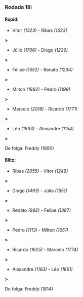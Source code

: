 ### Rodada 18:

#### Rapid:

* Vitor *(1323)*     -     Ribas *(1623)*

 **>** 
* Júlio *(1706)*     -     Diogo *(1236)*

 **>** 
* Felipe *(1552)*     -     Renato *(1234)*

 **>** 
* Milton *(1892)*     -     Pedro *(1199)*

 **>** 
* Marcelo *(2018)*     -     Ricardo *(1771)*

 **>** 
* Léo *(1933)*     -     Alexandre *(1154)*

 **>** 

De folga: Freddy (1890)

#### Blitz:

* Ribas *(2055)*     -     Vitor *(1249)*

 **>** 
* Diogo *(1493)*     -     Júlio *(1551)*

 **>** 
* Renato *(992)*     -     Felipe *(1387)*

 **>** 
* Pedro *(1113)*     -     Milton *(1651)*

 **>** 
* Ricardo *(1625)*     -     Marcelo *(1774)*

 **>** 
* Alexandre *(1183)*     -     Léo *(1861)*

 **>** 

De folga: Freddy (1814)

